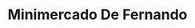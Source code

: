---
title: "Minimercado De Fernando"
url: /antofagasta/minimercado-de-fernando/
shop: Lebensmittel
---